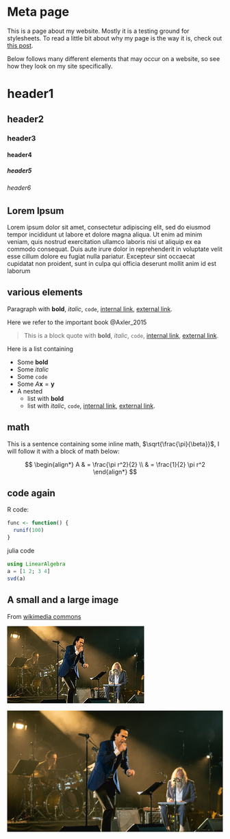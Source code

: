 # Meta page
This is a page about my website. Mostly it is a testing ground for stylesheets.
To read a little bit about why my page is the way it is, check out [this
post](notes/202312131102.html).

Below follows many different elements that may occur on a website, so see how
they look on my site specifically. 

# header1
## header2
### header3
#### header4
##### header5
###### header6

## Lorem Ipsum
Lorem ipsum dolor sit amet, consectetur adipiscing elit, sed do eiusmod tempor incididunt ut labore et dolore magna aliqua. Ut enim ad minim veniam, quis nostrud exercitation ullamco laboris nisi ut aliquip ex ea commodo consequat. Duis aute irure dolor in reprehenderit in voluptate velit esse cillum dolore eu fugiat nulla pariatur. Excepteur sint occaecat cupidatat non proident, sunt in culpa qui officia deserunt mollit anim id est laborum

## various elements
Paragraph with **bold**, _italic_, `code`, [internal link](/meta/), [external link](https://github.com).

Here we refer to the important book @Axler_2015

> This is a block quote with **bold**, _italic_, `code`, 
> [internal link](/meta/), [external link](https://github.com).

Here is a list containing

* Some **bold**
* Some _italic_
* Some `code`
* Some $A\mathbf x = \mathbf y$
* A nested
    * list with **bold**
    * list with _italic_, `code`, [internal link](meta/), 
      [external link](github.com).

## math
This is a sentence containing some inline math, $\sqrt{\frac{\pi}{\beta}}$, I
will follow it with a block of math below: 

$$
\begin{align*}
A & = \frac{\pi r^2}{2} \\
 & = \frac{1}{2} \pi r^2
\end{align*}
$$

## code again
R code:
```r
func <- function() {
  runif(100)
}
```

julia code
```julia
using LinearAlgebra
a = [1 2; 3 4]
svd(a)
```

## A small and a large image
From [wikimedia commons](https://commons.wikimedia.org/wiki/File:NickCaveCroydon040921_%282_of_41%29_%2851427855295%29.jpg)

![](test_small.jpg)

![](test.jpg)
